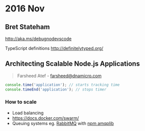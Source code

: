# 2016 Nov

## Bret Stateham

http://aka.ms/debugnodevscode

TypeScript definitions http://definitelytyped.org/

## Architecting Scalable Node.js Applications
> Farsheed Atef - farsheed@dnamicro.com

```js
console.time('application'); // starts tracking time
console.timeEnd('application'); // stops timer
``` 

### How to scale
- Load balancing
- https://docs.docker.com/swarm/
- Queuing systems eg. [RabbitMQ](https://www.rabbitmq.com/) with [npm amqplib](http://www.squaremobius.net/amqp.node/)
